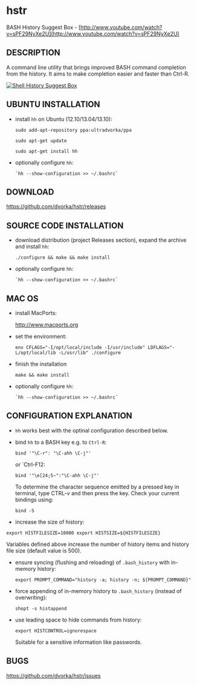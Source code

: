hstr
====

BASH History Suggest Box - [http://www.youtube.com/watch?v=sPF29NyXe2U](http://www.youtube.com/watch?v=sPF29NyXe2U)


DESCRIPTION
-----------
A command line utility that brings improved BASH command completion 
from the history. It aims to make completion easier and faster
than Ctrl-R.


[![Shell History Suggest Box](http://mindforger.com/projects/images/hh-1.jpg "Shell History Suggest Box")](http://mindforger.com/projects/images/hh-1.jpg)


UBUNTU INSTALLATION
-------------------
* install `hh` on Ubuntu (12.10/13.04/13.10):

    `sudo add-apt-repository ppa:ultradvorka/ppa`

    `sudo apt-get update`

    `sudo apt-get install hh`

* optionally configure `hh`: 

      `hh --show-configuration >> ~/.bashrc`


DOWNLOAD
--------
https://github.com/dvorka/hstr/releases


SOURCE CODE INSTALLATION
------------------------
* download distribution (project Releases section), expand the archive and install `hh`:

    `./configure && make && make install`

* optionally configure `hh`:

      `hh --show-configuration >> ~/.bashrc`


MAC OS
------
* install MacPorts:

   http://www.macports.org

* set the environment:

   `env CFLAGS="-I/opt/local/include -I/usr/include" LDFLAGS="-L/opt/local/lib -L/usr/lib" ./configure`

* finish the installation

    `make && make install`

* optionally configure `hh`:

      `hh --show-configuration >> ~/.bashrc`


CONFIGURATION EXPLANATION
-------------------------
* `hh` works best with the optinal configuration described below.

* bind `hh` to a BASH key e.g. to `Ctrl-R`:

    `bind '"\C-r": "\C-ahh \C-j"'`

  or `Ctrl-F12:

    `bind '"\e[24;5~":"\C-ahh \C-j"'`

  To determine the character sequence emitted by a pressed key in terminal, 
  type CTRL-v and then press the key. Check your current bindings using:

    `bind -S`

* increase the size of history:
    
``
     export HISTFILESIZE=10000
     export HISTSIZE=${HISTFILESIZE}
``
 
  Variables defined above increase the number of history items and history file size
  (default value is 500).

* ensure syncing (flushing and reloading) of `.bash_history` with in-memory 
  history:

     `export PROMPT_COMMAND="history -a; history -n; ${PROMPT_COMMAND}"`

* force appending of in-memory history to `.bash_history` 
  (instead of overwriting): 

    `shopt -s histappend`

* use leading space to hide commands from history:

    `export HISTCONTROL=ignorespace`

  Suitable for a sensitive information like passwords.

BUGS
----
https://github.com/dvorka/hstr/issues
